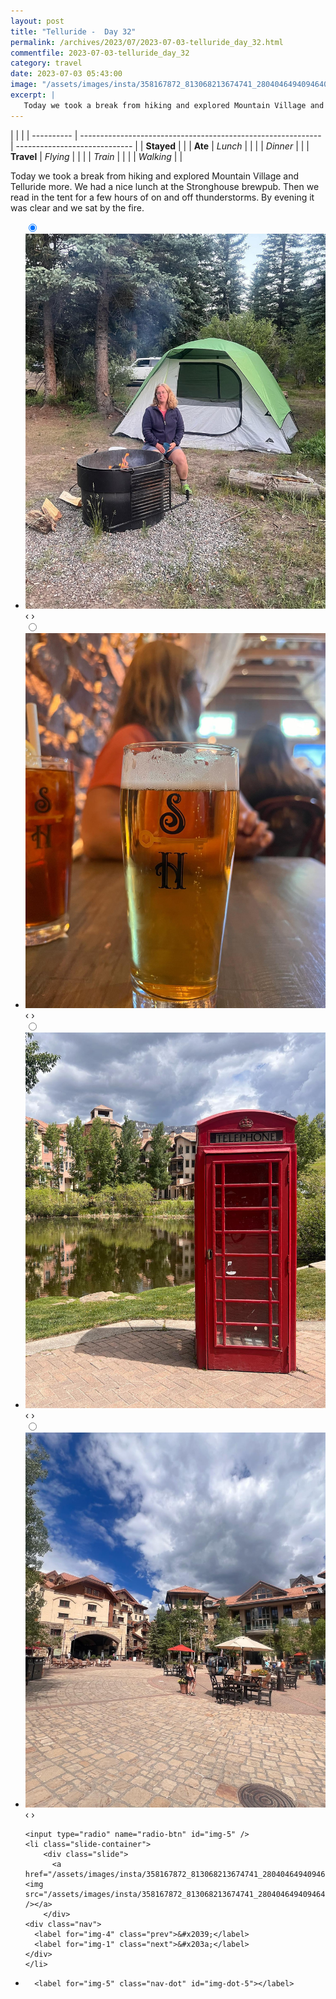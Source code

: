 ```yaml
---
layout: post
title: "Telluride -  Day 32"
permalink: /archives/2023/07/2023-07-03-telluride_day_32.html
commentfile: 2023-07-03-telluride_day_32
category: travel
date: 2023-07-03 05:43:00
image: "/assets/images/insta/358167872_813068213674741_2804046494094640020_n_17911200668703663.jpg"
excerpt: |
   Today we took a break from hiking and explored Mountain Village and Telluride more. We had a nice lunch at the Stronghouse brewpub. Then we read in the tent for a few hours of on and off thunderstorms. By evening it was clear and we sat by the fire.
---
```


|            |                                                              |
| ---------- | ------------------------------------------------------------ | ----------------------------- |
| **Stayed** |  |
| **Ate**    | _Lunch_                                                      |          |
|            | _Dinner_                                                     |          |
| **Travel** | _Flying_                                                     |          |
|            | _Train_                                                      |          |
|            | _Walking_                                                    |          |


 Today we took a break from hiking and explored Mountain Village and Telluride more. We had a nice lunch at the Stronghouse brewpub. Then we read in the tent for a few hours of on and off thunderstorms. By evening it was clear and we sat by the fire.


<ul class="slides">
    <input type="radio" name="radio-btn" id="img-1" checked="checked" />
    <li class="slide-container">
        <div class="slide">
          <a href="/assets/images/insta/357377282_1027683948417558_6363349923393974958_n_18008704654666851.jpg"><img src="/assets/images/insta/357377282_1027683948417558_6363349923393974958_n_18008704654666851.jpg" /></a>
        </div>
    <div class="nav">
      <label for="img-5" class="prev">&#x2039;</label>
      <label for="img-2" class="next">&#x203a;</label>
    </div>
    </li>
        <input type="radio" name="radio-btn" id="img-2"  />
    <li class="slide-container">
        <div class="slide">
          <a href="/assets/images/insta/357842665_581524814150023_5172293331269812478_n_18032872105472829.jpg"><img src="/assets/images/insta/357842665_581524814150023_5172293331269812478_n_18032872105472829.jpg" /></a>
        </div>
    <div class="nav">
      <label for="img-1" class="prev">&#x2039;</label>
      <label for="img-3" class="next">&#x203a;</label>
    </div>
    </li>
        <input type="radio" name="radio-btn" id="img-3"  />
    <li class="slide-container">
        <div class="slide">
          <a href="/assets/images/insta/357636921_6703586659673127_4807224296806373975_n_18000509113928268.jpg"><img src="/assets/images/insta/357636921_6703586659673127_4807224296806373975_n_18000509113928268.jpg" /></a>
        </div>
    <div class="nav">
      <label for="img-2" class="prev">&#x2039;</label>
      <label for="img-4" class="next">&#x203a;</label>
    </div>
    </li>
        <input type="radio" name="radio-btn" id="img-4"  />
    <li class="slide-container">
        <div class="slide">
          <a href="/assets/images/insta/357370091_1727290887725522_1778682778677405613_n_18004830901873090.jpg"><img src="/assets/images/insta/357370091_1727290887725522_1778682778677405613_n_18004830901873090.jpg" /></a>
        </div>
    <div class="nav">
      <label for="img-3" class="prev">&#x2039;</label>
      <label for="img-5" class="next">&#x203a;</label>
    </div>
    </li>
    
    <input type="radio" name="radio-btn" id="img-5" />
    <li class="slide-container">
        <div class="slide">
          <a href="/assets/images/insta/358167872_813068213674741_2804046494094640020_n_17911200668703663.jpg"><img src="/assets/images/insta/358167872_813068213674741_2804046494094640020_n_17911200668703663.jpg" /></a>
        </div>
    <div class="nav">
      <label for="img-4" class="prev">&#x2039;</label>
      <label for="img-1" class="next">&#x203a;</label>
    </div>
    </li>
			
<li class="nav-dots">
      <label for="img-1" class="nav-dot" id="img-dot-1"></label>
      <label for="img-2" class="nav-dot" id="img-dot-2"></label>
      <label for="img-3" class="nav-dot" id="img-dot-3"></label>
      <label for="img-4" class="nav-dot" id="img-dot-4"></label>

      <label for="img-5" class="nav-dot" id="img-dot-5"></label>

</li>
</ul>        
             

		